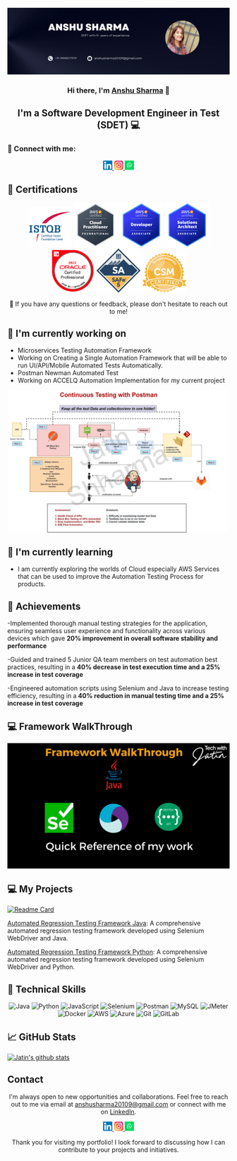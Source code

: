 <p align="center">
  <a href="https://www.linkedin.com/in/anshu-sharma16/" target="_blank" rel="noreferrer"> 
    <img src="https://raw.githubusercontent.com/AnshuSharma16/anshusharma79.github.io/main/images/banner anshu.png" alt="My banner">
  </a>
</p>

<h3 align="center">Hi there, I'm <a href="https://www.linkedin.com/in/anshu-sharma16/" target="_blank" rel="noreferrer">Anshu Sharma</a> 👋</h3>

<h2 align="center">I'm a Software Development Engineer in Test (SDET) 💻</h2>

### 🤝 Connect with me:

<p align="center">
  <a href="https://www.linkedin.com/in/jatinshharma//">
    <img src="https://raw.githubusercontent.com/AnshuSharma16/anshusharma79.github.io/main/images/linkedin.svg" alt="Anshu Sharma | LinkedIn" width="21px"/>
  </a>
  <a href="https://www.instagram.com/ansh_1616/">
    <img src="https://raw.githubusercontent.com/AnshuSharma16/anshusharma79.github.io/main/images/instagram.svg" alt="Anshu | Instagram" width="21px"/>
  </a>
  <a href="https://wa.me/8968377979">
    <img src="https://raw.githubusercontent.com/AnshuSharma16/anshusharma79.github.io/main/images/whatsapp.png" alt="Anshu | Whatsapp" width="21px"/>
  </a>
</p>
  
## 🥇 Certifications
<p align="center">
  <img src="https://raw.githubusercontent.com/AnshuSharma16/anshusharma79.github.io/main/images/ISTQB.png" alt="Anshu | ISTQB" width="100 px"/>
  <img src="https://raw.githubusercontent.com/AnshuSharma16/anshusharma79.github.io/main/images/aws-cp.png" alt="Anshu | AWS-CP" width="100 px"/>
  <img src="https://raw.githubusercontent.com/AnshuSharma16/anshusharma79.github.io/main/images/aws-dev.png" alt="Anshu | AWS-DEV" width="100 px"/>
  <img src="https://raw.githubusercontent.com/AnshuSharma16/anshusharma79.github.io/main/images/aws-sa.png" alt="Anshu | AWS-SA" width="100 px"/>
   <img src="https://raw.githubusercontent.com/AnshuSharma16/anshusharma79.github.io/main/images/ocpjp.png" alt="Anshu | AWS-SA" width="100 px"/>
    <img src="https://raw.githubusercontent.com/AnshuSharma16/anshusharma79.github.io/main/images/safe.png" alt="Anshu | AWS-SA" width="100 px"/>
     <img src="https://raw.githubusercontent.com/AnshuSharma16/anshusharma79.github.io/main/images/csm.webp" alt="Anshu | AWS-SA" width="100 px"/>
</p>

<p align="center">💬 If you have any questions or feedback, please don't hesitate to reach out to me!</p>

## 🔭 I'm currently working on

- Microservices Testing Automation Framework
- Working on Creating a Single Automation Framework that will be able to run UI/API/Mobile Automated Tests Automatically. 
- Postman Newman Automated Test 
- Working on ACCELQ Automation Implementation for my current project
<p align="center">    
<img src="https://raw.githubusercontent.com/AnshuSharma16/anshusharma79.github.io/main/images/postmanproject.jpg" alt="Jatin | Whatsapp" width="500px"/> </p>

## 🌱 I'm currently learning

- I am currently exploring the worlds of Cloud especially AWS Services that can be used to improve the Automation Testing Process for products. 


## 🥇 Achievements

-Implemented thorough manual testing strategies for the application, ensuring
seamless user experience and functionality across various devices which gave
<b>20% improvement in overall software stability and performance</b>

-Guided and trained 5 Junior QA team members on test automation best practices,
resulting in a  <b>40% decrease in test execution time and a 25% increase in test
coverage </b>

-Engineered automation scripts using Selenium and Java to increase testing
efficiency, resulting in a<b> 40% reduction in manual testing time and a 25% increase
in test coverage</b>


## 💻 Framework WalkThrough
[![Test Automation Framework Video](https://raw.githubusercontent.com/AnshuSharma16/anshusharma79.github.io/main/images/thumbnail.jpg)](https://youtu.be/BCaqX6XCKhw)

## 💻 My Projects 

[![Readme Card](https://github-readme-stats.vercel.app/api/pin/?username=anshusharma79&repo=AutomationFramework)](https://github.com/AnshuSharma16AutomationFramework)

[Automated Regression Testing Framework Java](https://github.com/AnshuSharma16): A comprehensive automated regression testing framework developed using Selenium WebDriver and Java.

[Automated Regression Testing Framework Python](https://github.com/AnshuSharma16): A comprehensive automated regression testing framework developed using Selenium WebDriver and Python.


## 💼 Technical Skills

<p align="center">
  <img src="https://img.shields.io/badge/Java-007396?style=for-the-badge&logo=java&logoColor=white" alt="Java">
  <img src="https://img.shields.io/badge/Python-3776AB?style=for-the-badge&logo=python&logoColor=white" alt="Python">
  <img src="https://img.shields.io/badge/JavaScript-F7DF1E?style=for-the-badge&logo=javascript&logoColor=black" alt="JavaScript">
  <img src="https://img.shields.io/badge/Selenium-43B02A?style=for-the-badge&logo=selenium&logoColor=white" alt="Selenium">
  <img src="https://img.shields.io/badge/Postman-FF6C37?style=for-the-badge&logo=postman&logoColor=white" alt="Postman">
  <img src="https://img.shields.io/badge/MySQL-4479A1?style=for-the-badge&logo=mysql&logoColor=white" alt="MySQL">
  <img src="https://img.shields.io/badge/JMeter-D22128?style=for-the-badge&logo=apache%20jmeter&logoColor=white" alt="JMeter">
  <img src="https://img.shields.io/badge/Docker-2496ED?style=for-the-badge&logo=docker&logoColor=white" alt="Docker">
  <img src="https://img.shields.io/badge/AWS-232F3E?style=for-the-badge&logo=amazon-aws&logoColor=white" alt="AWS">
  <img src="https://img.shields.io/badge/Azure-0089D6?style=for-the-badge&logo=microsoft-azure&logoColor=white" alt="Azure">
  <img src="https://img.shields.io/badge/Git-F05032?style=for-the-badge&logo=git&logoColor=white" alt="Git">
  <img src="https://img.shields.io/badge/GitLab-FCA121?style=for-the-badge&logo=gitlab&logoColor=white" alt="GitLab">
</p>

## 📈 GitHub Stats 

[![Jatin's github stats](https://github-readme-stats.vercel.app/api?username=anshusharma79)](https://github.com/anshusharma79)


## Contact

<p align="center">I'm always open to new opportunities and collaborations. Feel free to reach out to me via email at <a href="mailto:anshusharma20109@gmail.com">anshusharma20109@gmail.com</a> or connect with me on <a href="https://www.linkedin.com/in/yourprofile">LinkedIn</a>.</p>

<p align="center">
  <a href="https://www.linkedin.com/in/jatinshharma//">
    <img src="https://raw.githubusercontent.com/AnshuSharma16/anshusharma79.github.io/main/images/linkedin.svg" alt="Jatin Shharma | LinkedIn" width="21px"/>
  </a>
  <a href="https://instagram.com/tech_with_jatin">
    <img src="https://raw.githubusercontent.com/AnshuSharma16/anshusharma79.github.io/main/images/instagram.svg" alt="Jatin | Instagram" width="21px"/>
  </a>
  <a href="https://wa.link/8nquvx">
    <img src="https://raw.githubusercontent.com/AnshuSharma16/anshusharma79.github.io/main/images/whatsapp.png" alt="Jatin | Whatsapp" width="21px"/>
  </a>
</p>
  

<p align="center">Thank you for visiting my portfolio! I look forward to discussing how I can contribute to your projects and initiatives.</p>
